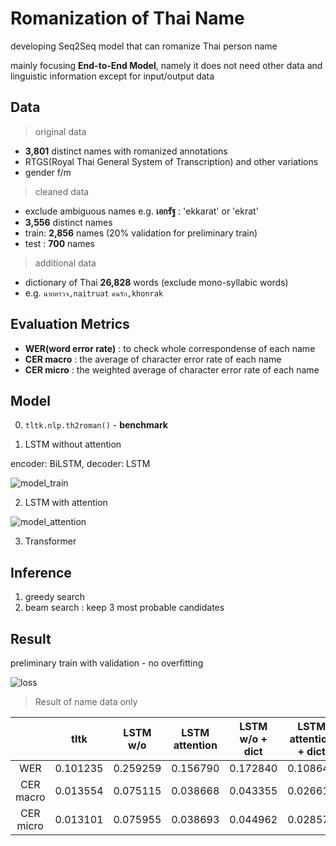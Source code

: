 # Romanization of Thai Name

developing Seq2Seq model that can romanize Thai person name 

mainly focusing **End-to-End Model**, namely it does not need other data and linguistic information except for input/output data

## Data

> original data
 
- **3,801** distinct names with romanized annotations
- RTGS(Royal Thai General System of Transcription) and other variations
- gender f/m

> cleaned data

- exclude ambiguous names e.g. **เอกรัฐ** : 'ekkarat' or 'ekrat'
- **3,556** distinct names
- train: **2,856** names (20% validation for preliminary train)
- test : **700** names

> additional data

- dictionary of Thai **26,828** words (exclude mono-syllabic words)
- e.g. `นายตรวจ,naitruat` `คนรัก,khonrak`

## Evaluation Metrics

- **WER(word error rate)** : to check whole correspondense of each name
- **CER macro** : the average of character error rate of each name 
- **CER micro** : the weighted average of character error rate of each name 

## Model

0. `tltk.nlp.th2roman()` - **benchmark**

1. LSTM without attention

encoder: BiLSTM, decoder: LSTM

![model_train](https://user-images.githubusercontent.com/44984892/174532893-8ff54723-457a-4a33-a12c-c437d9e78934.png)

2. LSTM with attention

![model_attention](https://user-images.githubusercontent.com/44984892/175194689-5ed0d2ec-ce10-4067-a47d-7b6edaaea24c.png)

3. Transformer

## Inference

1. greedy search
2. beam search : keep 3 most probable candidates

## Result

preliminary train with validation - no overfitting

![loss](https://user-images.githubusercontent.com/44984892/174543126-0d9923db-9dd9-4c58-bcb0-92e152c2b7b7.png)

> Result of name data only

||tltk|LSTM w/o|LSTM attention|LSTM w/o + dict|LSTM attention + dict|
|:-:|:-:|:-:|:-:|:-:|:-:|
|WER|0.101235|0.259259|0.156790|0.172840|0.108642|
|CER macro|0.013554|0.075115|0.038668|0.043355|0.026617|
|CER micro|0.013101|0.075955|0.038693|0.044962|0.028573|
